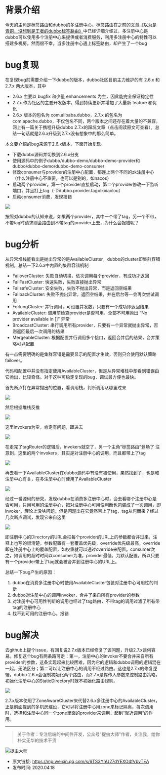 # 背景介绍
今天的主角是标签路由和dubbo的多注册中心。标签路由在之前的文章[《以为是青铜，没想到是王者的dubbo标签路由》](../以为是青铜，没想到是王者的dubbo标签路由/以为是青铜，没想到是王者的dubbo标签路由.md)中已经详细介绍过，多注册中心是dubbo可以使用多个注册中心来提供或者消费服务，利用多注册中心的特性可以搭建多机房。然而很不幸，当多注册中心遇上标签路由，却产生了一个bug

# bug复现
在复现bug前需要介绍一下dubbo的版本，dubbo社区目前主力维护的有 2.6.x 和 2.7.x 两大版本，其中

- 2.6.x 主要以 bugfix 和少量 enhancements 为主，因此能完全保证稳定性
- 2.7.x 作为社区的主要开发版本，得到持续更新并增加了大量新 feature 和优化
- 2.6.x 版本的包名为 com.alibaba.dubbo，2.7.x 的包名为 com.apache.dubbo，不仅包名不同，两个版本之间还存在着大量的不兼容，网上有一篇关于携程升级dubbo 2.7.x的踩坑文章（点击阅读原文可查看），总结一句话就是2.6.x升级到2.7.x没有想象中的那么简单。

本文要介绍的bug来源于2.6.x版本，下面开始复现。

- 下载dubbo源码并切换到2.6.x分支
- 使用源码中的例子dubbo/dubbo-demo/dubbo-demo-provider和dubbo/dubbo-demo/dubbo-demo-consumer
- 修改consumer与provider的注册中心配置，都连上两个不同的zk注册中心（什么注册中心不重要，也可以是别的，如nacos）
- 启动两个provider，第一个provider直接启动，第二个provider修改一下监听端口，并且打上tag（-Ddubbo.provider.tag=lkxiaolou）
- 启动consumer消费，发现报错

![](img1.jpg)

按照对dubbo的认知来说，如果两个provider，其中一个带了tag，另一个不带，不带tag时请求则会路由到不带tag的provider上去，为什么会报错呢？

# bug分析

从异常堆栈能看出是抛出异常的是AvailableCluster，dubbo的cluster即集群容错机制，总结一下2.6.x中内置的集群容错机制

- FailoverCluster: 失败自动切换，依次调用每个provider，有成功才返回
- FailFastCluster: 快速失败，失败直接抛出异常
- FailsafeCluster: 安全失败，失败不抛出异常，而是返回空结果
- FailbackCluster: 失败不抛出异常，返回空结果，并在后台等一会再次尝试调用
- ForkingCluster: 并行调用，可设置并发数，只要有一个成功即返回结果
- AvailableCluster: 调用前检查provider是否可用，全部不可用抛出 “No provider available in []” 异常
- BroadcastCluster: 串行调用所有provider，只要有一个异常就抛出异常，否则返回最后一次调用的结果
- MergeableCluster: 根据配置并行调用多个接口，返回合并后的结果，合并策略可以配置

有一点需要明确的是集群容错是需要显示的配置才生效，否则只会使用默认策略failover。

代码和配置中并没有指定使用AvailableCluster，但是从异常堆栈中却看到错误由它抛出，比较奇怪。对于这种可稳定复现的bug，调试最方便也最快。

首先断点打在异常抛出的位置，看调用栈，判断调用从哪里过来 

![](img2.jpg)

然后根据堆栈反推

![](img3.jpg)

这里invokers为空，肯定有问题，跟进去 

![](img4.jpg)

在走完了tagRouter的逻辑后，invokers就空了，另一个主角“标签路由”登场了 注意到，这里的两个invokers，其实是对注册中心的调用，而且都带上了tag 

![](img5.jpg)

再去看一下AvailableCluster在dubbo源码中有没有被使用，果然找到了，也是和注册中心有关，在多注册中心时使用了AvailableCluster 

![](img6.jpg)

经过一番源码的研究，发现dubbo在消费多注册中心时，会去看哪个注册中心是否可用，只用可用的注册中心，把对注册中心可用性判断也包装成了一次调用，即invoker，理论上没啥问题，但是问题出在它竟然带上了tag，tag从何而来？经过几次断点调试，发现它来自这里 

![](img7.jpg)

即注册中心的Directory的URL会把每个provider的URL上的参数都合并过来，注释上也写的很清楚，参数配置有一套覆盖优先级，override优先级最高，override即在注册中心上的覆盖配置，如权重就可以通过override来配置，consumer次之，如调用的超时时间以consumer为准，provider最低，为默认配置。所以只要有一个provider带上了tag就会被合并到注册中心的URL上。

总结一下bug产生的原因：

1. dubbo在消费多注册中心时使用AvailableCluster包装对注册中心可用性的判断
2. dubbo对注册中心的调用invoker，合并了来自所有provider的参数
3. 对注册中心可用性判断的调用也经过了tag路由，不带tag的调用过滤了所有带tag的注册中心
4. 找不到可用的注册中心，报错

# bug解决

去github上提个issue，有回复说2.7.x版本已经修复了该问题，升级2.7.x谈何容易。修复这个bug有两条路可走：第一，注册中心的invoker不要合并来自所有provider的参数，这条实现起来比较困难，因为它的逻辑和dubbo调用的逻辑混在一起，无法区分；第二可以让注册中心的调用不经过路由。这也是2.7.x的修复逻辑，dubbo 2.6.x会强制初始化两个路由，而2.7.x是靠传入参数来控制路由策略，初始化注册中心的StaticDirectory时就不初始化路由规则。

![](img8.jpg)

2.7.x版本使用了ZoneAwareCluster来代替2.6.x多注册中心的AvailableCluster，正是前面提到的多机房建设，它可以将注册中心用zone来标记隔离，每次调用时，选择和注册中心同一个zone里面的provider来调用，起到“就近调用“的作用。

---

> 关于作者：专注后端的中间件开发，公众号"捉虫大师"作者，关注我，给你朴实无华的技术干货

![捉虫大师](../../qrcode_small.jpg)

- 原文链接: https://mp.weixin.qq.com/s/6TS3YhU27dYEXO4fVbvTEA
- 发布时间: 2020.04.18













